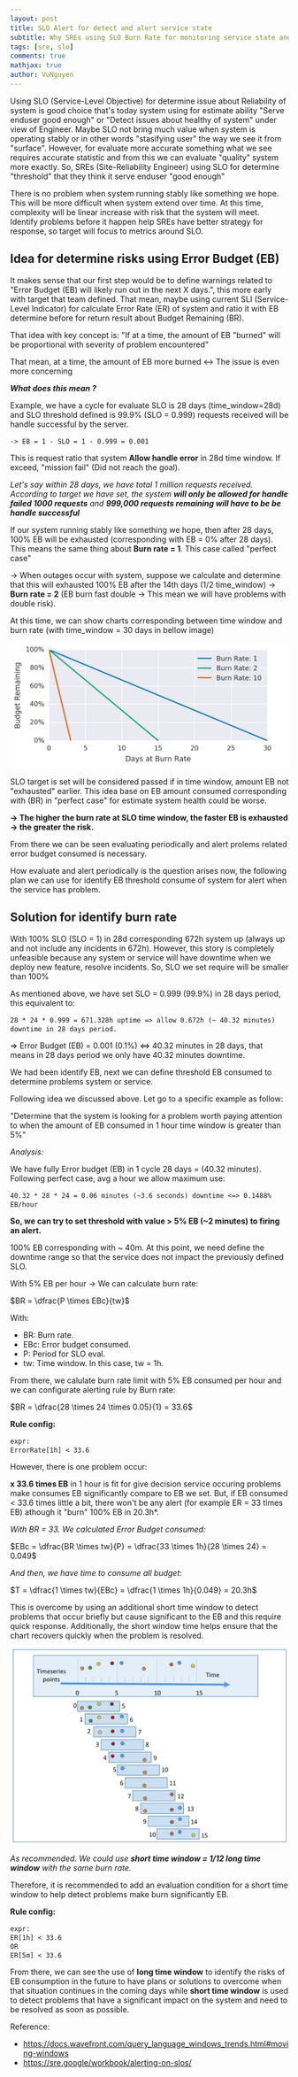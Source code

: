 ```yaml
---
layout: post
title: SLO Alert for detect and alert service state
subtitle: Why SREs using SLO Burn Rate for monitoring service state and detect incidents ?
tags: [sre, slo]
comments: true
mathjax: true
author: VuNguyen
---
```



Using SLO (Service-Level Objective) for determine issue about Reliability of system is good choice that's today system using for estimate ability "Serve enduser good enough" or "Detect issues about healthy of system" under view of Engineer. Maybe SLO not bring much value when system is operating stably or in other words "stasifying user" the way we see it from "surface". However, for evaluate more accurate something what we see requires accurate statistic and from this we can evaluate "quality" system more exactly.
So, SREs (Site-Reliability Engineer) using SLO for determine "threshold" that they think it serve enduser "good enough"

There is no problem when system running stably like something we hope. This will be more difficult when system extend over time. At this time, complexity will be linear increase with risk that the system will meet. Identify problems before it happen help SREs have better strategy for response, so target will focus to metrics around SLO.

## Idea for determine risks using Error Budget (EB)

It makes sense that our first step would be to define warnings related to "Error Budget (EB) will likely run out in the next X days.", this more early with target that team defined. That mean, maybe using current SLI (Service-Level Indicator) for calculate Error Rate (ER) of system and ratio it with EB determine before for return result about Budget Remaining (BR).

That idea with key concept is: "If at a time, the amount of EB "burned" will be proportional with severity of problem encountered"

That mean, at a time, the amount of EB more burned <-> The issue is even more concerning

_**What does this mean ?**_

Example, we have a cycle for evaluate SLO is 28 days (time_window=28d) and SLO threshold defined is 99.9% (SLO = 0.999) requests received will be handle successful by the server.

```text
-> EB = 1 - SLO = 1 - 0.999 = 0.001
```

This is request ratio that system **Allow handle error** in 28d time window. If exceed, "mission fail" (Did not reach the goal).

_Let's say within 28 days, we have total 1 million requests received. According to target we have set, the system **will only be allowed for handle failed 1000 requests** and **999,000 requests remaining will have to be be handle successful**_

If our system running stably like something we hope, then after 28 days, 100% EB will be exhausted (corresponding with EB = 0% after 28 days). This means the same thing about **Burn rate = 1**. This case called "perfect case"

-> When outages occur with system, suppose we calculate and determine that this will exhausted 100% EB after the 14th days (1/2 time_window) -> **Burn rate = 2** (EB burn fast double -> This mean we will have problems with double risk).

At this time, we can show charts corresponding between time window and burn rate (with time_window = 30 days in bellow image)

![burn rate with time window](/assets/images/image.png)
  
SLO target is set will be considered passed if in time window, amount EB not "exhausted" earlier. This idea base on EB amount consumed corresponding with (BR) in "perfect case" for estimate system health could be worse.

**-> The higher the burn rate at SLO time window, the faster EB is exhausted -> the greater the risk.**

From there we can be seen evaluating periodically and alert prolems related error budget consumed is necessary.

How evaluate and alert periodically is the question arises now, the following plan we can use for identify EB threshold consume of system for alert when the service has problem.

## Solution for identify burn rate

With 100% SLO (SLO = 1) in 28d corresponding 672h system up (always up and not include any incidents in 672h). However, this story is completely unfeasible because any system or service will have downtime when we deploy new feature, resolve incidents. So, SLO we set require will be smaller than 100%

As mentioned above, we have set SLO = 0.999 (99.9%) in 28 days period, this equivalent to:

```text
28 * 24 * 0.999 = 671.328h uptime => allow 0.672h (~ 40.32 minutes) downtime in 28 days period.

```

=> Error Budget (EB) = 0.001 (0.1%) <=> 40.32 minutes in 28 days, that means in 28 days period we only have 40.32 minutes downtime.

We had been identify EB, next we can define threshold EB consumed to determine problems system or service.

Following idea we discussed above. Let go to a specific example as follow:

"Determine that the system is looking for a problem worth paying attention to when the amount of EB consumed in 1 hour time window is greater than 5%"

_Analysis:_

We have fully Error budget (EB) in 1 cycle 28 days = (40.32 minutes). Following perfect case, avg a hour we allow maximum use:

```text
40.32 * 28 * 24 = 0.06 minutes (~3.6 seconds) downtime <=> 0.1488% EB/hour
```

**So, we can try to set threshold with value > 5% EB (~2 minutes) to firing an alert.**

100% EB corresponding with ~ 40m. At this point, we need define the downtime range so that the service does not impact the previously defined SLO.

With 5% EB per hour -> We can calculate burn rate:

$BR = \dfrac{P \times EBc}{tw}$

With:

- BR: Burn rate.
- EBc: Error budget consumed.
- P: Period for SLO eval.
- tw: Time window. In this case, tw = 1h.

From there, we calulate burn rate limit with 5% EB consumed per hour and we can configurate alerting rule by Burn rate:

$BR = \dfrac{28 \times 24 \times 0.05}{1} = 33.6$

**Rule config:**

```text
expr: 
ErrorRate[1h] < 33.6 
```

However, there is one problem occur:

**x 33.6 times EB** in 1 hour is fit for give decision service occuring problems make consumes EB significantly compare to EB we set. But, if EB consumed < 33.6 times little a bit, there won't be any alert (for example ER = 33 times EB) athough it "burn" 100% EB in 20.3h*.

_With BR = 33. We calculated Error Budget consumed:_

$EBc = \dfrac{BR \times tw}{P} = \dfrac{33 \times 1h}{28 \times 24} = 0.049$

_And then, we have time to consume all budget:_

$T = \dfrac{1 \times tw}{EBc} = \dfrac{1 \times 1h}{0.049} = 20.3h$

This is overcome by using an additional short time window to detect problems that occur briefly but cause significant to the EB and this require quick response. Additionally, the short window time helps ensure that the chart recovers quickly when the problem is resolved.

![rolling-window](/assets/images/image-1.png)

_As recommended. We could use **short time window = 1/12 long time window** with the same burn rate._

Therefore, it is recommended to add an evaluation condition for a short time window to help detect problems make burn significantly EB.

**Rule config:**

```text
expr: 
ER[1h] < 33.6 
OR 
ER[5m] < 33.6
```

From there, we can see the use of **long time window** to identify the risks of EB consumption in the future to have plans or solutions to overcome when that situation continues in the coming days while **short time window** is used to detect problems that have a significant impact on the system and need to be resolved as soon as possible.

Reference:

- <https://docs.wavefront.com/query_language_windows_trends.html#moving-windows>
- <https://sre.google/workbook/alerting-on-slos/>
